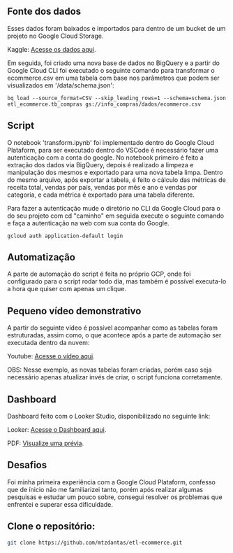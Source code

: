## Fonte dos dados
Esses dados foram baixados e importados para dentro de um bucket de um projeto no Google Cloud Storage.

Kaggle: [Acesse os dados aqui](https://www.kaggle.com/datasets/nosbielcs/brazilian-delivery-center).

Em seguida, foi criado uma nova base de dados no BigQuery e a partir do Google Cloud CLI foi executado o seguinte comando para transformar o ecommerce.csv em uma tabela com base nos parâmetros que podem ser visualizados em '/data/schema.json':

```
bq load --source_format=CSV --skip_leading_rows=1 --schema=schema.json etl_ecommerce.tb_compras gs://info_compras/dados/ecommerce.csv
```

## Script
O notebook 'transform.ipynb' foi implementado dentro do Google Cloud Plataform, para ser executado dentro do VSCode é necessário fazer uma autenticação com a conta do google. No notebook primeiro é feito a extração dos dados via BigQuery, depois é realizado a limpeza e manipulação dos mesmos e exportado para uma nova tabela limpa.
Dentro do mesmo arquivo, após exportar a tabela, é feito o cálculo das métricas de receita total, vendas por país, vendas por mês e ano e vendas por categoria, e cada métrica é exportado para uma tabela diferente.

Para fazer a autenticação mude o diretório no CLI da Google Cloud para o do seu projeto com cd "caminho" em seguida execute o seguinte comando e faça a autenticação na web com sua conta do Google.
```
gcloud auth application-default login
```

## Automatização
A parte de automação do script é feita no próprio GCP, onde foi configurado para o script rodar todo dia, mas também é possível executa-lo a hora que quiser com apenas um clique.

## Pequeno vídeo demonstrativo
A partir do seguinte vídeo é possível acompanhar como as tabelas foram estruturadas, assim como, o que acontece após a parte de automação ser executada dentro da nuvem:

Youtube: [Acesse o vídeo aqui](https://youtu.be/JJkR8Wr0WbY).

OBS: Nesse exemplo, as novas tabelas foram criadas, porém caso seja necessário apenas atualizar invés de criar, o script funciona corretamente.

## Dashboard
Dashboard feito com o Looker Studio, disponibilizado no seguinte link:

Looker: [Acesse o Dashboard aqui](https://lookerstudio.google.com/s/uVzmjlEjxI4).

PDF: [Visualize uma prévia](Dashboard-Ecommerce.pdf).

## Desafios
Foi minha primeira experiência com a Google Cloud Plataform, confesso que de ínicio não me familiarizei tanto, porém após realizar algumas pesquisas e estudar um pouco sobre, consegui resolver os problemas que enfrentei e superar essa dificuldade.

## Clone o repositório:

```bash
git clone https://github.com/mtzdantas/etl-ecommerce.git
```

